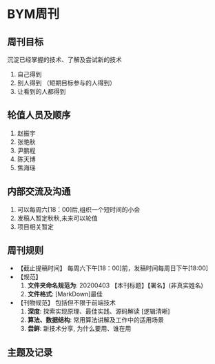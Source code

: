# BYM周刊

## 周刊目标
沉淀已经掌握的技术、了解及尝试新的技术

1. 自己得到
2. 别人得到 （短期目标参与的人得到）
3. 让看到的人都得到

## 轮值人员及顺序

1. 赵振宇
2. 张艳秋
3. 尹鹏程
4. 陈天博
5. 焦海瑶

## 内部交流及沟通

1. 可以每周六[18：00]后,组织一个短时间的小会
2. 发稿人暂定秋秋,未来可以轮值
3. 项目相关暂定

## 周刊规则

- 【截止提稿时间】 每周六下午[18：00]前，发稿时间每周日下午[18:00]
- 【规范】
    1. **文件夹命名规范为**: 20200403 【本刊标题】【署名】(非真实姓名)
    2. **文件格式**: [MarkDown]最佳
- 【刊物规范】
包括但不限于前端技术
    1. **深度**: 探索实现原理、最佳实践、源码解读 [逻辑清晰]
    2. **算法、数据结构**: 常用算法讲解及工作中的适用场景
    3. **尝鲜**: 新技术分享, 为什么要用、谁在用

## 主题及记录